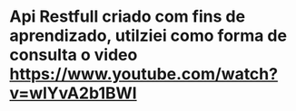 # Api Restfull criado com fins de aprendizado, utilziei como forma de consulta o video https://www.youtube.com/watch?v=wlYvA2b1BWI
